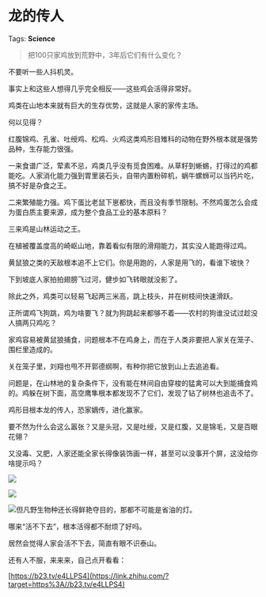 # 龙的传人

Tags: **Science**

> 把100只家鸡放到荒野中，3年后它们有什么变化？



不要听一些人抖机灵。

事实上和这些人想得几乎完全相反——这些鸡会活得非常好。

鸡类在山地本来就有巨大的生存优势，这就是人家的家传主场。

何以见得？

红腹锦鸡、孔雀、吐绶鸡、松鸡、火鸡这类鸡形目雉科的动物在野外根本就是强势品种，生存能力很强。

一来食谱广泛，荤素不忌，鸡类几乎没有觅食困难。从草籽到蜥蜴，打得过的鸡都能吃。人家消化能力强到胃里装石头，自带内置粉碎机，蜗牛螺蛳可以当钙片吃，搞不好是杂食之王。

二来繁殖能力强。鸡下蛋比老鼠下崽都快，而且没有季节限制。不然鸡蛋怎么会成为蛋白质主要来源，成为整个食品工业的基本原料？

  


三来鸡是山林运动之王。

在植被覆盖度高的崎岖山地，靠着看似有限的滑翔能力，其实没人能跑得过鸡。

黄鼠狼之类的天敌根本追不上它们。你是用跑的，人家是用飞的，看谁下坡快？

下到坡底人家拍拍翅膀飞过河，健步如飞转眼就没影了。

除此之外，鸡类可以轻易飞起两三米高，跳上枝头，并在树枝间快速滑跃。

正所谓鸡飞狗跳，鸡为啥要飞？就为狗跳起来都够不着——农村的狗谁没试过趁没人搞两只鸡吃？

家鸡容易被黄鼠狼捕食，问题根本不在鸡身上，而在于人类非要把人家关在笼子、围栏里造成的。

关在笼子里，刘翔也甩不开郭德纲啊，有种你把它放到山上去追追看。

问题是，在山林地的复杂条件下，没有能在林间自由穿梭的猛禽可以大到能捕食鸡的。鸡躲在树下面，高空鹰隼根本都发现不了它们，发现了钻了树林也追击不了。

鸡形目根本龙的传人，恐家嫡传，进化赢家。

要不然为什么会这么嚣张？又是头冠，又是吐绶，又是红腹，又是锦毛，又是百眼花翎？

又没毒、又肥，人家还能全家长得像装饰画一样，甚至可以没事开个屏，这没给你啥提示吗？

![](https://picx.zhimg.com/50/v2-dd95ed8acf8e9a0c424e005643906e5f_720w.jpg?source=2c26e567)  


![](https://picx.zhimg.com/50/v2-af16eda01d236de597d7bcf4bf957368_720w.jpg?source=2c26e567)  


![](https://picx.zhimg.com/50/v2-aaef97380d16cffe590c2d6160bdfa3c_720w.jpg?source=2c26e567)但凡野生物种还长得鲜艳夺目的，那都不可能是省油的灯。

哪来“活不下去”，根本活得都不耐烦了好吗。

居然会觉得人家会活不下去，简直有眼不识泰山。

还有人不服，来来来，自己点开看看：

[https://b23.tv/e4LLPS4](https://link.zhihu.com/?target=https%3A//b23.tv/e4LLPS4)

